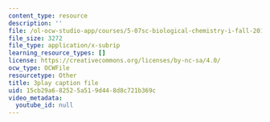 ```yaml
---
content_type: resource
description: ''
file: /ol-ocw-studio-app/courses/5-07sc-biological-chemistry-i-fall-2013/15cb29a682525a519d448d8c721b369c_ePH6sgXk9vw.vtt
file_size: 3272
file_type: application/x-subrip
learning_resource_types: []
license: https://creativecommons.org/licenses/by-nc-sa/4.0/
ocw_type: OCWFile
resourcetype: Other
title: 3play caption file
uid: 15cb29a6-8252-5a51-9d44-8d8c721b369c
video_metadata:
  youtube_id: null
---
```

